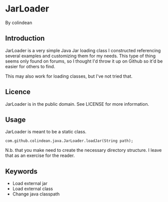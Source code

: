 JarLoader
=========

By colindean

Introduction
------------
JarLoader is a very simple Java Jar loading class I constructed referencing
several examples and customizing them for my needs. This type of thing seems
only found on forums, so I thought I'd throw it up on Github so it'd be easier
for others to find.

This may also work for loading classes, but I've not tried that.

Licence
-------
JarLoader is in the public domain. See LICENSE for more information.

Usage
-----
JarLoader is meant to be a static class.

    com.github.colindean.java.JarLoader.loadJar(String path);

N.b. that you make need to create the necessary directory structure. I leave 
that as an exercise for the reader.

Keywords
--------
* Load external jar
* Load external class
* Change java classpath
